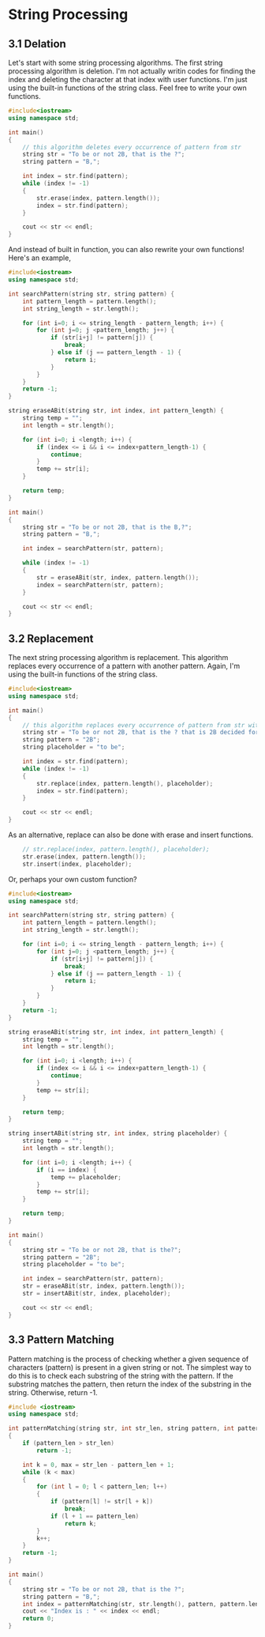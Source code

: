# String Processing

## 3.1 Delation

Let's start with some string processing algorithms. The first string processing algorithm is deletion. I'm not actually writin codes for finding the index and deleting the character at that index with user functions. I'm just using the built-in functions of the string class. Feel free to write your own functions.

```cpp
#include<iostream>
using namespace std;

int main()
{
    // this algorithm deletes every occurrence of pattern from str
    string str = "To be or not 2B, that is the ?";
    string pattern = "B,";

    int index = str.find(pattern);
    while (index != -1)
    {
        str.erase(index, pattern.length());
        index = str.find(pattern);
    }

    cout << str << endl;    
}
```

And instead of built in function, you can also rewrite your own functions! Here's an example,

```cpp
#include<iostream>
using namespace std;

int searchPattern(string str, string pattern) {
    int pattern_length = pattern.length();
    int string_length = str.length();

    for (int i=0; i <= string_length - pattern_length; i++) {
        for (int j=0; j <pattern_length; j++) {
            if (str[i+j] != pattern[j]) {
                break;
            } else if (j == pattern_length - 1) {
                return i;
            }
        }
    }
    return -1;
}

string eraseABit(string str, int index, int pattern_length) {
    string temp = "";
    int length = str.length();

    for (int i=0; i <length; i++) {
        if (index <= i && i <= index+pattern_length-1) {
            continue;
        }
        temp += str[i];
    }

    return temp;
}

int main()
{
    string str = "To be or not 2B, that is the B,?";
    string pattern = "B,";

    int index = searchPattern(str, pattern);

    while (index != -1)
    {
        str = eraseABit(str, index, pattern.length());
        index = searchPattern(str, pattern);
    }

    cout << str << endl;
}
```

## 3.2 Replacement

The next string processing algorithm is replacement. This algorithm replaces every occurrence of a pattern with another pattern. Again, I'm using the built-in functions of the string class.

```cpp
#include<iostream>
using namespace std;

int main()
{
    // this algorithm replaces every occurrence of pattern from str with placeholder
    string str = "To be or not 2B, that is the ? that is 2B decided for future!";
    string pattern = "2B";
    string placeholder = "to be";

    int index = str.find(pattern);
    while (index != -1)
    {
        str.replace(index, pattern.length(), placeholder);
        index = str.find(pattern);
    }

    cout << str << endl;    
}
```

As an alternative, replace can also be done with erase and insert functions.

```cpp
    // str.replace(index, pattern.length(), placeholder);
    str.erase(index, pattern.length());
    str.insert(index, placeholder);
```

Or, perhaps your own custom function?

```cpp
#include<iostream>
using namespace std;

int searchPattern(string str, string pattern) {
    int pattern_length = pattern.length();
    int string_length = str.length();

    for (int i=0; i <= string_length - pattern_length; i++) {
        for (int j=0; j <pattern_length; j++) {
            if (str[i+j] != pattern[j]) {
                break;
            } else if (j == pattern_length - 1) {
                return i;
            }
        }
    }
    return -1;
}

string eraseABit(string str, int index, int pattern_length) {
    string temp = "";
    int length = str.length();

    for (int i=0; i <length; i++) {
        if (index <= i && i <= index+pattern_length-1) {
            continue;
        }
        temp += str[i];
    }

    return temp;
}

string insertABit(string str, int index, string placeholder) {
    string temp = "";
    int length = str.length();

    for (int i=0; i <length; i++) {
        if (i == index) {
            temp += placeholder;
        }
        temp += str[i];
    }

    return temp;
}

int main()
{
    string str = "To be or not 2B, that is the?";
    string pattern = "2B";
    string placeholder = "to be";

    int index = searchPattern(str, pattern);
    str = eraseABit(str, index, pattern.length());
    str = insertABit(str, index, placeholder);

    cout << str << endl;
}
```

## 3.3 Pattern Matching

Pattern matching is the process of checking whether a given sequence of characters (pattern) is present in a given string or not. The simplest way to do this is to check each substring of the string with the pattern. If the substring matches the pattern, then return the index of the substring in the string. Otherwise, return -1.

```cpp
#include <iostream>
using namespace std;

int patternMatching(string str, int str_len, string pattern, int pattern_len)
{
    if (pattern_len > str_len)
        return -1;

    int k = 0, max = str_len - pattern_len + 1;
    while (k < max)
    {
        for (int l = 0; l < pattern_len; l++)
        {
            if (pattern[l] != str[l + k])
                break;
            if (l + 1 == pattern_len)
                return k;
        }
        k++;
    }
    return -1;
}

int main()
{
    string str = "To be or not 2B, that is the ?";
    string pattern = "B,";
    int index = patternMatching(str, str.length(), pattern, pattern.length());
    cout << "Index is : " << index << endl;
    return 0;
}
```

